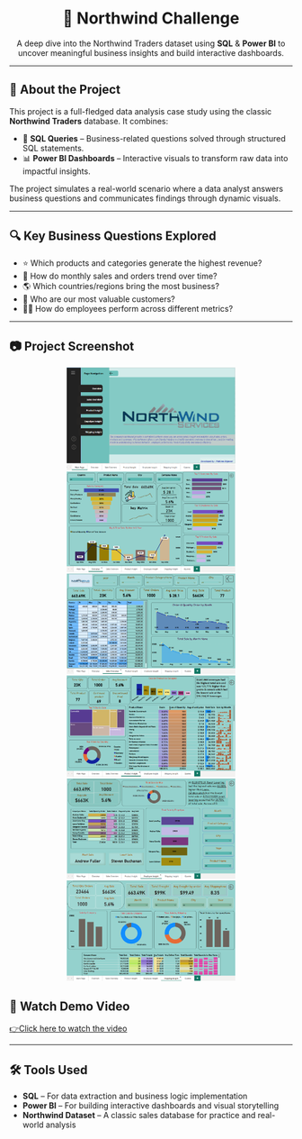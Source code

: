 <h1 align="center">🚀 Northwind Challenge</h1>

<p align="center">
  A deep dive into the Northwind Traders dataset using <strong>SQL</strong> & <strong>Power BI</strong> to uncover meaningful business insights and build interactive dashboards.
</p>

---

<h2>📌 About the Project</h2>

This project is a full-fledged data analysis case study using the classic <strong>Northwind Traders</strong> database. It combines:

- 🧠 <strong>SQL Queries</strong> – Business-related questions solved through structured SQL statements.
- 📊 <strong>Power BI Dashboards</strong> – Interactive visuals to transform raw data into impactful insights.

The project simulates a real-world scenario where a data analyst answers business questions and communicates findings through dynamic visuals.

---

<h2>🔍 Key Business Questions Explored</h2>

<ul>
  <li>⭐ Which products and categories generate the highest revenue?</li>
  <li>📅 How do monthly sales and orders trend over time?</li>
  <li>🌎 Which countries/regions bring the most business?</li>
  <li>👥 Who are our most valuable customers?</li>
  <li>🧑‍💼 How do employees perform across different metrics?</li>
</ul>

---

<h2>📷 Project Screenshot</h2>

<p align="center">
  <img src="https://github.com/Mahima966/Northwind-Challanges/blob/main/Screenshot%20(198).png" width="300">
  <img src="https://github.com/Mahima966/Northwind-Challanges/blob/main/Screenshot%20(199).png" width="300">
  <img src="https://github.com/Mahima966/Northwind-Challanges/blob/main/Screenshot%20(200).png" width="300">
  <img src="https://github.com/Mahima966/Northwind-Challanges/blob/main/Screenshot%20(201).png" width="300">
  <img src="https://github.com/Mahima966/Northwind-Challanges/blob/main/Screenshot%20(202).png" width="300">
  <img src="https://github.com/Mahima966/Northwind-Challanges/blob/main/Screenshot%20(203).png?raw=true" width="300">

<h2>🎥 Watch Demo Video</h2>
<p>
  <a href="https://github.com/Mahima966/Northwind-Challanges/raw/main/VN20250501_134726.mp4">
    👉Click here to watch the video
  </a>
</p>

<hr>

<h2>🛠️ Tools Used</h2>
<ul>
  <li><b>SQL</b> – For data extraction and business logic implementation</li>
  <li><b>Power BI</b> – For building interactive dashboards and visual storytelling</li>
  <li><b>Northwind Dataset</b> – A classic sales database for practice and real-world analysis</li>
</ul>






